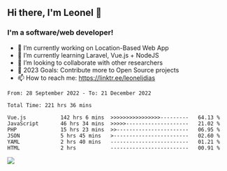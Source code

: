## Hi there, I'm Leonel 👋

### I'm a software/web developer!
- 🔭 I’m currently working on Location-Based Web App
- 🌱 I’m currently learning Laravel, Vue.js + NodeJS
- 👯 I’m looking to collaborate with other researchers
- 🥅 2023 Goals: Contribute more to Open Source projects
- 📫 How to reach me: https://linktr.ee/leoneljdias

<!--START_SECTION:waka-->

```text
From: 28 September 2022 - To: 21 December 2022

Total Time: 221 hrs 36 mins

Vue.js           142 hrs 6 mins  >>>>>>>>>>>>>>>>---------   64.13 %
JavaScript       46 hrs 34 mins  >>>>>--------------------   21.02 %
PHP              15 hrs 23 mins  >>-----------------------   06.95 %
JSON             5 hrs 45 mins   >------------------------   02.60 %
YAML             2 hrs 40 mins   -------------------------   01.21 %
HTML             2 hrs           -------------------------   00.91 %
```

<!--END_SECTION:waka-->

![](https://komarev.com/ghpvc/?username=leoneljdias&color=blue&style=flat-square)
